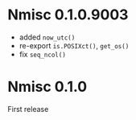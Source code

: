 # Nmisc 0.1.0.9003

- added `now_utc()`
- re-export `is.POSIXct()`, `get_os()`
- fix `seq_ncol()`


# Nmisc 0.1.0

First release
